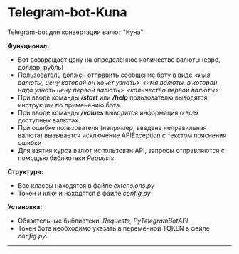 # Telegram-bot-Kuna
Telegram-bot для конвертации валют "Куна"

**Функционал:**
* Бот возвращает цену на определённое количество валюты (евро, доллар, рубль)
* Пользователь должен отправить сообщение боту в виде *<имя валюты, цену которой он хочет узнать>* *<имя валюты, в которой надо узнать цену первой валюты>* *<количество первой валюты>*
* При вводе команды ***/start*** или ***/help*** пользователю выводятся инструкции по применению бота.
* При вводе команды ***/values*** выводится информация о всех доступных валютах.
* При ошибке пользователя (например, введена неправильная валюта) вызывается исключение APIException с текстом пояснения ошибки
* Для взятия курса валют использован API, запросы отправляются с помощью библиотеки *Requests*.

**Структура:**
* Все классы находятся в файле *extensions.py*
* Токен и ключи находятся в файле *config.py*

**Установка:**
* Обязательные библиотеки: _Requests, PyTelegramBotAPI_
* Токен бота необходимо указать в переменной TOKEN в файле *config.py*.
<hr>



